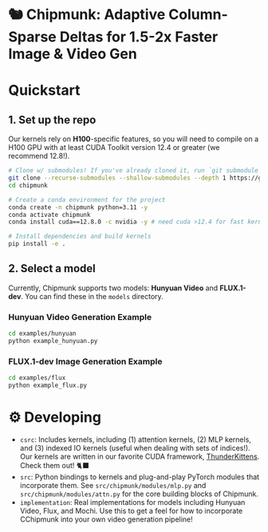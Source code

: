 # 🐿️ Chipmunk: Adaptive Column-Sparse Deltas for 1.5-2x Faster Image & Video Gen

# Quickstart

## 1. Set up the repo

Our kernels rely on **H100**-specific features, so you will need to compile on a H100 GPU with at least CUDA Toolkit version 12.4 or greater (we recommend 12.8!).

```bash
# Clone w/ submodules! If you've already cloned it, run `git submodule update --init --recursive`
git clone --recurse-submodules --shallow-submodules --depth 1 https://github.com/sandyresearch/chipmunk chipmunk
cd chipmunk

# Create a conda environment for the project
conda create -n chipmunk python=3.11 -y
conda activate chipmunk
conda install cuda==12.8.0 -c nvidia -y # need cuda >12.4 for fast kernel performance!

# Install dependencies and build kernels
pip install -e .
```

## 2. Select a model

Currently, Chipmunk supports two models: **Hunyuan Video** and **FLUX.1-dev**. You can find these in the `models` directory.

### Hunyuan Video Generation Example
```bash
cd examples/hunyuan
python example_hunyuan.py
```

### FLUX.1-dev Image Generation Example
```bash
cd examples/flux
python example_flux.py
```

# ⚙️ Developing

- `csrc`: Includes kernels, including (1) attention kernels, (2) MLP kernels, and (3) indexed IO kernels (useful when dealing with sets of indices!). Our kernels are written in our favorite CUDA framework, [ThunderKittens](https://github.com/HazyResearch/ThunderKittens). Check them out! 🐈‍⬛
- `src`: Python bindings to kernels and plug-and-play PyTorch modules that incorporate them. See `src/chipmunk/modules/mlp.py` and `src/chipmunk/modules/attn.py` for the core building blocks of Chipmunk.
- `implementation`: Real implementations for models including Hunyuan Video, Flux, and Mochi. Use this to get a feel for how to incorporate CChipmunk into your own video generation pipeline!
